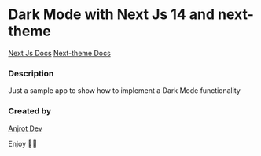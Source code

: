 # Dark Mode with Next Js 14 and next-theme

[Next Js Docs](https://nextjs.org/docs)
[Next-theme Docs](https://www.npmjs.com/package/next-themes)

### Description

Just a sample app to show how to implement a Dark Mode functionality

### Created by

[Anjrot Dev](https://anjrot.com)

Enjoy 🚀😎
